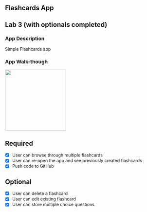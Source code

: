 ## Flashcards App

## Lab 3 (with optionals completed)

### App Description
Simple Flashcards app

### App Walk-though
<img src="https://media.giphy.com/media/FZt31KMT4pdL37dIVF/giphy.gif" width=200><br> 

## Required
- [x] User can browse through multiple flashcards
- [x] User can re-open the app and see previously created flashcards
- [x] Push code to GitHub
## Optional
- [x] User can delete a flashcard
- [x] User can edit existing flashcard
- [x] User can store multiple choice questions
